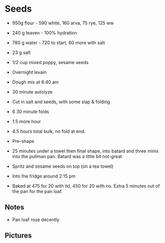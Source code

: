 # Seeds

- 950g flour - 590 white,  160 arva, 75 rye, 125 ww
- 240 g leaven - 100% hydration
- 780 g water - 720 to start, 60 more with salt
- 23 g salt
- 1/2 cup mixed poppy, sesame seeds

- Overnight levain
- Dough mix at 8:40 am
- 30 minute autolyze

- Cut in salt and seeds, with some slap & folding
- 6 30 minute folds
- 1.5 more hour
- 4.5 hours total bulk, no fold at end.
- Pre-shape
- 25 minutes under a towel then final shape, into batard and three minis into the pullman pan.  Batard
was a little bit not-great
- Spritz and sesame seeds on top (on a tea towel)
- Into the fridge around 2:15 pm
- Baked at 475 for 20 with lid, 450 for 20 with no.  Extra 5 minutes out of the pan for the pan loaf.

## Notes
- Pan loaf rose decently

## Pictures

